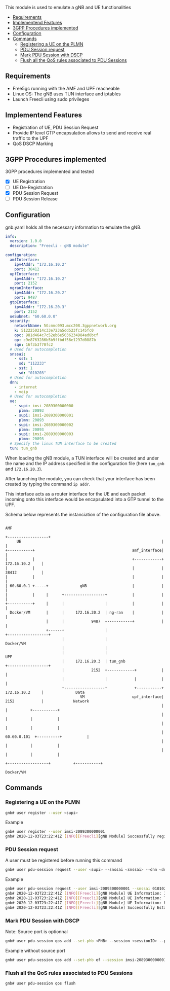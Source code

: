 This module is used to emulate a gNB and UE functionalities

- [Requirements](#requirements)
- [Implementend Features](#implementend-features)
- [3GPP Procedures implemented](#3gpp-procedures-implemented)
- [Configuration](#configuration)
- [Commands](#commands)
  - [Registering a UE on the PLMN](#registering-a-ue-on-the-plmn)
  - [PDU Session request](#pdu-session-request)
  - [Mark PDU Session with DSCP](#mark-pdu-session-with-dscp)
  - [Flush all the QoS rules associated to PDU Sessions](#flush-all-the-qos-rules-associated-to-pdu-sessions)

## Requirements

- Free5gc running with the AMF and UPF reacheable
- Linux OS: The gNB uses TUN interface and iptables
- Launch Freecli using sudo privileges

## Implementend Features

- Registration of UE, PDU Session Request
- Provide IP level GTP encapsulation allows to send and receive real traffic to the UPF
- QoS DSCP Marking

## 3GPP Procedures implemented

3GPP procedures implemented and tested

- [x] UE Registration
- [ ] UE De-Registration
- [x] PDU Session Request
- [ ] PDU Session Release

## Configuration

gnb.yaml holds all the necessary information to emulate the gNB.

```yaml
info:
  version: 1.0.0
  description: "Freecli - gNB module"

configuration:
  amfInterface:
    ipv4Addr: "172.16.10.2"
    port: 38412
  upfInterface:
    ipv4Addr: "172.16.10.2"
    port: 2152
  ngranInterface:
    ipv4Addr: "172.16.20.2"
    port: 9487
  gtpInterface:
    ipv4Addr: "172.16.20.3"
    port: 2152
  ueSubnet: "60.60.0.0"
  security:
    networkName: 5G:mnc093.mcc208.3gppnetwork.org
    k: 5122250214c33e723a5dd523fc145fc0
    opc: 981d464c7c52eb6e5036234984ad0bcf
    op: c9e8763286b5b9ffbdf56e1297d0887b
    sqn: 16f3b3f70fc2
  # Used for autocompletion
  snssai:
    - sst: 1
      sd: "112233"
    - sst: 1
      sd: "010203"
  # Used for autocompletion
  dnn:
    - internet
    - voip
  # Used for autocompletion
  ue:
    - supi: imsi-2089300000000
      plmn: 20893
    - supi: imsi-2089300000001
      plmn: 20893
    - supi: imsi-2089300000002
      plmn: 20893
    - supi: imsi-2089300000003
      plmn: 20893
  # Specify the linux TUN interface to be created
  tun: tun_gnb
```

When loading the gNB module, a TUN interface will be created and under the name and the IP address specified in the configuration file (here `tun_gnb` and `172.16.20.3`).

After launching the module, you can check that your interface has been created by typing the command `ip addr`.

This interface acts as a router interface for the UE and each packet incoming onto this interface would be encapsulated into a GTP tunnel to the UPF.

Schema below represents the instanciation of the configuration file above.

```      
                                                                              AMF
                                                                     +------------------+
     UE                                                              |                  |
+-----------+                                           amf_interface|                  |
|           |                                           +------------+  172.16.10.2     |
|           |                                           |            |  38412           |
|           |                                           |            |                  |
| 60.60.0.1 +-----+              gNB                    |            |                  |
|           |     |      +------------------+           |            |                  |
+-----------+     |      |                  |           |            |                  |
  Docker/VM       |      |     172.16.20.2  | ng-ran    |            |                  |
                  |      |            9487  +-----------+            |                  |
                  +------+                  |                        +------------------+
                         |                  |                             Docker/VM
                         |                  |
                         |                  |                                 UPF
                         |     172.16.20.3  | tun_gnb                +------------------+
                         |            2152  +------------+           |                  |
                         |                  |            |           |                  |
                         +------------------+            +-----------+  172.16.10.2     |              Data
                                 VM                     upf_interface|  2152            |             Network
                                                                     |                  |          +-----------+
                                                                     |                  |          |           |
                                                                     |                  |          |           |
                                                                     |     60.60.0.101  +----------+           |
                                                                     |                  |          |           |
                                                                     |                  |          |           |
                                                                     +------------------+          +-----------+
                                                                          Docker/VM
```

## Commands

### Registering a UE on the PLMN

```bash
gnb# user register --user <supi> 
```

Example

```bash
gnb# user register --user imsi-2089300000001
gnb# 2020-12-03T23:22:41Z [INFO][Freecli][gNB Module] Successfully register user imsi-2089300000001 on the network
```

### PDU Session request

A user must be registered before running this command

```bash
gnb# user pdu-session request --user <supi> --snssai <snssai> --dnn <dnn>
```

Example

```bash
gnb# user pdu-session request --user imsi-2089300000001 --snssai 01010203 --dnn internet
gnb# 2020-12-03T23:22:41Z [INFO][Freecli][gNB Module] UE Information: IP address of UE 60.60.0.1
gnb# 2020-12-03T23:22:41Z [INFO][Freecli][gNB Module] UE Information: TEID 1
gnb# 2020-12-03T23:22:41Z [INFO][Freecli][gNB Module] UE Information: PDU Session ID 10
gnb# 2020-12-03T23:22:41Z [INFO][Freecli][gNB Module] Successfully Established PDU Session for user imsi-2089300000001 with snssai 01010203 and dnn internet
```

### Mark PDU Session with DSCP

Note: Source port is optionnal

```bash
gnb# user pdu-session qos add --set-phb <PHB> --session <sessionID> --protocol <PROTOCOL> --destination-port <PORT> --source-port <PORT>
```

Example without source port

```bash
gnb# user pdu-session qos add --set-phb ef --session imsi-2089300000001/1 --protocol tcp --destination-port 80
```

### Flush all the QoS rules associated to PDU Sessions

```bash
gnb# user pdu-session qos flush
```

